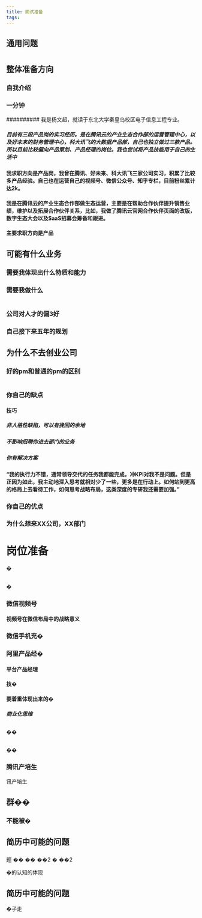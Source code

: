 ```yaml
---
title: 面试准备
tags:
---
```

## 通用问题
#
## 整体准备方向
### 自我介绍
### 一分钟
########## 我是杨文超，就读于东北大学秦皇岛校区电子信息工程专业。
##### 目前有三段产品岗的实习经历。是在腾讯云的产业生态合作部的运营管理中心，以及好未来的财务管理中心，科大讯飞的大数据产品部，自己也独立做过三款产品。所以目前比较偏向产品策划、产品经理的岗位。我也尝试将产品技能用于自己的生活中
#### 我求职方向是产品岗，我曾在腾讯、好未来、科大讯飞三家公司实习，积累了比较多产品经验。自己也在运营自己的视频号、微信公众号、知乎专栏，目前粉丝累计达2k。
#### 我是在腾讯云的产业生态合作部做生态运营，主要是在帮助合作伙伴提升销售业绩，维护以及拓展合作伙伴关系，比如，我做了腾讯云官网合作伙伴页面的改版，数字生态大会以及SaaS招募会筹备和跟进。
#### 主要求职方向是产品
## 可能有什么业务
### 需要我体现出什么特质和能力
### 需要我做什么
#
### 公司对人才的偏3好
### 自己接下来五年的规划
#### 
## 为什么不去创业公司
### 好的pm和普通的pm的区别
#
### 你自己的缺点
#### 技巧
##### 非人格性缺陷，可以有挽回的余地
##### 不影响招聘你进去部门的业务
##### 你有解决方案
#### “我的执行力不错，通常领导交代的任务我都能完成，冲KPI对我不是问题。但是正因为如此，我主动地深入思考就相对少了一些，更多是在行动上。如何站到更高的格局上去看待工作，如何思考战略布局，这类深度的专研我还需要加强。”
### 你自己的优点
### 为什么想来XX公司，XX部门
# 岗位准备
�
## 
�

### 微信视频号
#### 视频号在微信布局中的战略意义
### 微信手机充�
### 阿里产品经�
#### 平台产品经理
#### 技�
#### 要着重体现出来的�
##### 商业化思维
##### 
## 
 
��
#### 
## 
 
��
### 腾讯产培生
讯产培生
## 群��
### 不能被�
## 简历中可能的问题
### 
题
�� 
��
��2
�
��2
 
�的认知的体现
## 简历中可能的问题
�子走
##